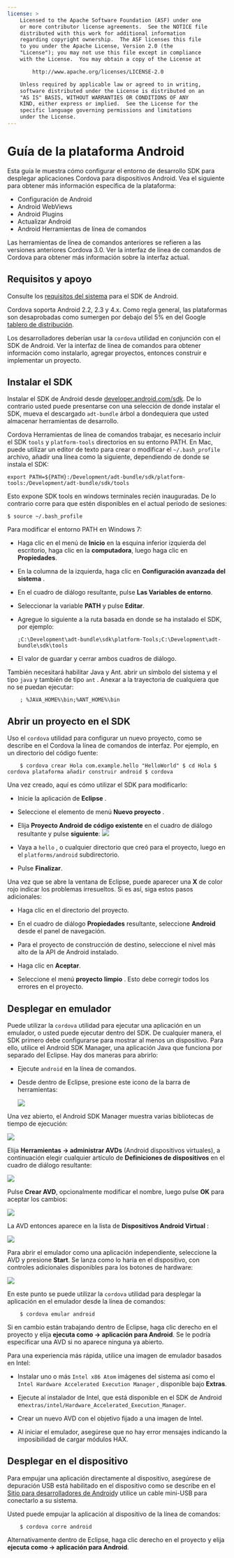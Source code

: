 ```yaml
---
license: >
    Licensed to the Apache Software Foundation (ASF) under one
    or more contributor license agreements.  See the NOTICE file
    distributed with this work for additional information
    regarding copyright ownership.  The ASF licenses this file
    to you under the Apache License, Version 2.0 (the
    "License"); you may not use this file except in compliance
    with the License.  You may obtain a copy of the License at

        http://www.apache.org/licenses/LICENSE-2.0

    Unless required by applicable law or agreed to in writing,
    software distributed under the License is distributed on an
    "AS IS" BASIS, WITHOUT WARRANTIES OR CONDITIONS OF ANY
    KIND, either express or implied.  See the License for the
    specific language governing permissions and limitations
    under the License.
---
```


# Guía de la plataforma Android

Esta guía le muestra cómo configurar el entorno de desarrollo SDK para desplegar aplicaciones Cordova para dispositivos Android. Vea el siguiente para obtener más información específica de la plataforma:

*   Configuración de Android
*   Android WebViews
*   Android Plugins
*   Actualizar Android
*   Android Herramientas de línea de comandos

Las herramientas de línea de comandos anteriores se refieren a las versiones anteriores Cordova 3.0. Ver la interfaz de línea de comandos de Cordova para obtener más información sobre la interfaz actual.

## Requisitos y apoyo

Consulte los [requisitos del sistema][1] para el SDK de Android.

 [1]: http://developer.android.com/sdk/index.html

Cordova soporta Android 2.2, 2.3 y 4.x. Como regla general, las plataformas son desaprobadas como sumergen por debajo del 5% en del Google [tablero de distribución][2].

 [2]: http://developer.android.com/about/dashboards/index.html

<!--
NOTE, doc said:
- Android 2.1 (Deprecated May 2013)
- Android 3.x (Deprecated May 2013)
-->

Los desarrolladores deberían usar la `cordova` utilidad en conjunción con el SDK de Android. Ver la interfaz de línea de comandos para obtener información como instalarlo, agregar proyectos, entonces construir e implementar un proyecto.

## Instalar el SDK

Instalar el SDK de Android desde [developer.android.com/sdk][3]. De lo contrario usted puede presentarse con una selección de donde instalar el SDK, mueva el descargado `adt-bundle` árbol a dondequiera que usted almacenar herramientas de desarrollo.

 [3]: http://developer.android.com/sdk/

Cordova Herramientas de línea de comandos trabajar, es necesario incluir el SDK `tools` y `platform-tools` directorios en su entorno PATH. En Mac, puede utilizar un editor de texto para crear o modificar el `~/.bash_profile` archivo, añadir una línea como la siguiente, dependiendo de donde se instala el SDK:

    export PATH=${PATH}:/Development/adt-bundle/sdk/platform-tools:/Development/adt-bundle/sdk/tools
    

Esto expone SDK tools en windows terminales recién inauguradas. De lo contrario corre para que estén disponibles en el actual período de sesiones:

    $ source ~/.bash_profile
    

Para modificar el entorno PATH en Windows 7:

*   Haga clic en el menú de **Inicio** en la esquina inferior izquierda del escritorio, haga clic en la **computadora**, luego haga clic en **Propiedades**.

*   En la columna de la izquierda, haga clic en **Configuración avanzada del sistema** .

*   En el cuadro de diálogo resultante, pulse **Las Variables de entorno**.

*   Seleccionar la variable **PATH** y pulse **Editar**.

*   Agregue lo siguiente a la ruta basada en donde se ha instalado el SDK, por ejemplo:
    
        ;C:\Development\adt-bundle\sdk\platform-Tools;C:\Development\adt-bundle\sdk\tools
        

*   El valor de guardar y cerrar ambos cuadros de diálogo.

También necesitará habilitar Java y Ant. abrir un símbolo del sistema y el tipo `java` y también de tipo `ant` . Anexar a la trayectoria de cualquiera que no se puedan ejecutar:

        ; %JAVA_HOME%\bin;%ANT_HOME%\bin
    

## Abrir un proyecto en el SDK

Uso el `cordova` utilidad para configurar un nuevo proyecto, como se describe en el Cordova la línea de comandos de interfaz. Por ejemplo, en un directorio del código fuente:

        $ cordova crear Hola com.example.hello "HelloWorld" $ cd Hola $ cordova plataforma añadir construir android $ cordova
    

Una vez creado, aquí es cómo utilizar el SDK para modificarlo:

*   Inicie la aplicación de **Eclipse** .

*   Seleccione el elemento de menú **Nuevo proyecto** .

*   Elija **Proyecto Android de código existente** en el cuadro de diálogo resultante y pulse **siguiente**: ![][4]

*   Vaya a `hello` , o cualquier directorio que creó para el proyecto, luego en el `platforms/android` subdirectorio.

*   Pulse **Finalizar**.

 [4]: img/guide/platforms/android/eclipse_new_project.png

Una vez que se abre la ventana de Eclipse, puede aparecer una **X** de color rojo indicar los problemas irresueltos. Si es así, siga estos pasos adicionales:

*   Haga clic en el directorio del proyecto.

*   En el cuadro de diálogo **Propiedades** resultante, seleccione **Android** desde el panel de navegación.

*   Para el proyecto de construcción de destino, seleccione el nivel más alto de la API de Android instalado.

*   Haga clic en **Aceptar**.

*   Seleccione el menú **proyecto** **limpio** . Esto debe corregir todos los errores en el proyecto.

## Desplegar en emulador

Puede utilizar la `cordova` utilidad para ejecutar una aplicación en un emulador, o usted puede ejecutar dentro del SDK. De cualquier manera, el SDK primero debe configurarse para mostrar al menos un dispositivo. Para ello, utilice el Android SDK Manager, una aplicación Java que funciona por separado del Eclipse. Hay dos maneras para abrirlo:

*   Ejecute `android` en la línea de comandos.

*   Desde dentro de Eclipse, presione este icono de la barra de herramientas:
    
    ![][5]

 [5]: img/guide/platforms/android/eclipse_android_sdk_button.png

Una vez abierto, el Android SDK Manager muestra varias bibliotecas de tiempo de ejecución:

![][6]

 [6]: img/guide/platforms/android/asdk_window.png

Elija **Herramientas → administrar AVDs** (Android dispositivos virtuales), a continuación elegir cualquier artículo de **Definiciones de dispositivos** en el cuadro de diálogo resultante:

![][7]

 [7]: img/guide/platforms/android/asdk_device.png

Pulse **Crear AVD**, opcionalmente modificar el nombre, luego pulse **OK** para aceptar los cambios:

![][8]

 [8]: img/guide/platforms/android/asdk_newAVD.png

La AVD entonces aparece en la lista de **Dispositivos Android Virtual** :

![][9]

 [9]: img/guide/platforms/android/asdk_avds.png

Para abrir el emulador como una aplicación independiente, seleccione la AVD y presione **Start**. Se lanza como lo haría en el dispositivo, con controles adicionales disponibles para los botones de hardware:

![][10]

 [10]: img/guide/platforms/android/asdk_emulator.png

En este punto se puede utilizar la `cordova` utilidad para desplegar la aplicación en el emulador desde la línea de comandos:

        $ cordova emular android
    

Si en cambio están trabajando dentro de Eclipse, haga clic derecho en el proyecto y elija **ejecuta como → aplicación para Android**. Se le podría especificar una AVD si no aparece ninguna ya abierto.

Para una experiencia más rápida, utilice una imagen de emulador basados en Intel:

*   Instalar uno o más `Intel x86 Atom` imágenes del sistema así como el `Intel Hardware Accelerated Execution Manager` , disponible bajo **Extras**.

*   Ejecute al instalador de Intel, que está disponible en el SDK de Android en`extras/intel/Hardware_Accelerated_Execution_Manager`.

*   Crear un nuevo AVD con el objetivo fijado a una imagen de Intel.

*   Al iniciar el emulador, asegúrese que no hay error mensajes indicando la imposibilidad de cargar módulos HAX.

## Desplegar en el dispositivo

Para empujar una aplicación directamente al dispositivo, asegúrese de depuración USB está habilitado en el dispositivo como se describe en el [Sitio para desarrolladores de Android][11]y utilice un cable mini-USB para conectarlo a su sistema.

 [11]: http://developer.android.com/tools/device.html

Usted puede empujar la aplicación al dispositivo de la línea de comandos:

        $ cordova corre android
    

Alternativamente dentro de Eclipse, haga clic derecho en el proyecto y elija **ejecuta como → aplicación para Android**.